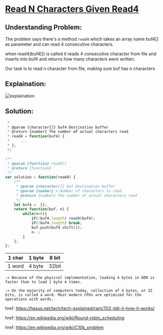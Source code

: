# [Read N Characters Given Read4](https://leetcode.com/problems/read-n-characters-given-read4/)


## Understanding Problem: 
The problem says there's a method `read4` which takes an array name buf4[] as parameter and can read 4 consecutive characters.

when read4(buf4[]) is called it reads 4 consecutive character from file and inserts into buf4 and returns how many characters were written.

Our task is to read n character from file, making sure buf has n characters

## Explaination:

![explaination]()

## Solution:

```js
 * 
 * @param {character[]} buf4 Destination buffer
 * @return {number} The number of actual characters read
 * read4 = function(buf4) {
 *     ...
 * };
 */

/**
 * @param {function} read4()
 * @return {function}
 */
var solution = function(read4) {
    /**
     * @param {character[]} buf Destination buffer
     * @param {number} n Number of characters to read
     * @return {number} The number of actual characters read
     */
    let buf4 =  [];
    return function(buf, n) {
        while(n>0){
            if(!buf4.length) read4(buf4);
            if(!buf4.length) break;
            buf.push(buf4.shift());
            n--;
        }
    };
};
```



| 1 char | 1 byte | 8 bit |
|--------|--------|-------|
| 1 word | 4 byte | 32bit |




    -> Because of the physical implementation, loading 4 bytes in DDR is faster than to load 1 byte 4 times.

    -> On the majority of computers today, collection of 4 bytes, or 32 bits, is called a word. Most modern CPUs are optimized for the operations with words.


href: https://hexus.net/tech/tech-explained/ram/702-ddr-ii-how-it-works/

href: https://en.wikipedia.org/wiki/Round-robin_scheduling

href: https://en.wikipedia.org/wiki/C10k_problem